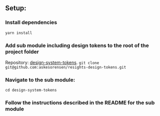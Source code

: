 ## Setup:

### Install dependencies
`yarn install`

### Add sub module including design tokens to the root of the project folder
Repository: [design-system-tokens](https://github.com/askesorensen/resights-design-tokens).
`git clone git@github.com:askesorensen/resights-design-tokens.git`

### Navigate to the sub module: 
`cd design-system-tokens`

### Follow the instructions described in the README for the sub module
